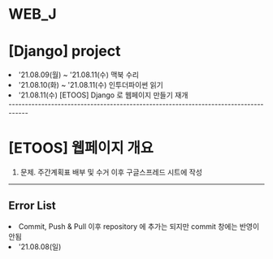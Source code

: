 # WEB_J

<h1> [Django] project </h1>

<li> '21.08.09(월) ~ '21.08.11(수) 맥북 수리 </li>
<li> '21.08.10(화) ~ '21.08.11(수) 인투더파이썬 읽기</li>
<li> '21.08.11(수) [ETOOS] Django 로 웹페이지 만들기 재개</li>
------------------------------------------------------------------------------------
<h1> [ETOOS] 웹페이지 개요 </h1>
<ol> 
  <li>문제. 주간계획표 배부 및 수거 이후 구글스프레드 시트에 작성</li>
</ol>



------------------------------------------------------------------------------------
<h2> Error List </h2>

<li>Commit, Push & Pull 이후 repository 에 추가는 되지만 commit 창에는 반영이 안됨 </li>
<li> '21.08.08(일)</li>



